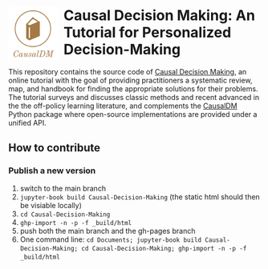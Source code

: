 <h1><img src="logo.png" width="100px" align="left" style="margin-right: 10px;"> Causal Decision Making: An Tutorial for Personalized Decision-Making</h1>

This repository contains the source code of [Causal Decision Making](http://causaldm.com/), an online tutorial with the goal of providing practitioners a systematic review, map, and handbook for finding the appropriate solutions for their problems. 
The tutorial surveys and discusses classic methods and recent advanced in the the off-policy learning literature, and complements the [CausalDM](https://github.com/CausalDM/CausalDM) Python package where open-source implementations are provided under a unified API. 

## How to contribute
### Publish a new version
1. switch to the main branch
2. `jupyter-book build Causal-Decision-Making` (the static html should then be visiable locally)
4. `cd Causal-Decision-Making`
3. `ghp-import -n -p -f _build/html`
4. push both the main branch and the gh-pages branch
5. One command line: `cd Documents; jupyter-book build Causal-Decision-Making; cd Causal-Decision-Making; ghp-import -n -p -f _build/html`

